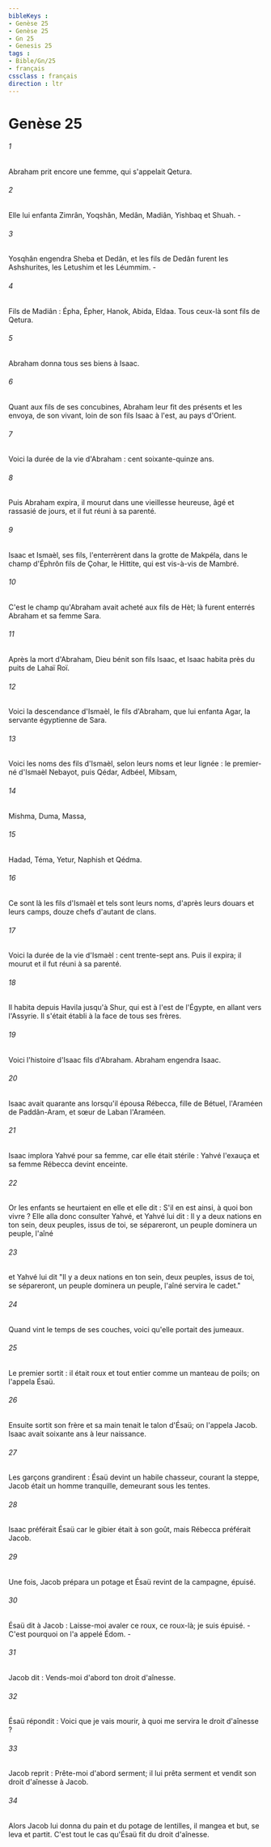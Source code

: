 ```yaml
---
bibleKeys : 
- Genèse 25
- Genèse 25
- Gn 25
- Genesis 25
tags : 
- Bible/Gn/25
- français
cssclass : français
direction : ltr
---
```


# Genèse 25

###### 1
Abraham prit encore une femme, qui s'appelait Qetura. 
###### 2
Elle lui enfanta Zimrân, Yoqshân, Medân, Madiân, Yishbaq et Shuah. - 
###### 3
Yosqhân engendra Sheba et Dedân, et les fils de Dedân furent les Ashshurites, les Letushim et les Léummim. - 
###### 4
Fils de Madiân : Épha, Épher, Hanok, Abida, Eldaa. Tous ceux-là sont fils de Qetura.
###### 5
Abraham donna tous ses biens à Isaac. 
###### 6
Quant aux fils de ses concubines, Abraham leur fit des présents et les envoya, de son vivant, loin de son fils Isaac à l'est, au pays d'Orient.
###### 7
Voici la durée de la vie d'Abraham : cent soixante-quinze ans. 
###### 8
Puis Abraham expira, il mourut dans une vieillesse heureuse, âgé et rassasié de jours, et il fut réuni à sa parenté. 
###### 9
Isaac et Ismaèl, ses fils, l'enterrèrent dans la grotte de Makpéla, dans le champ d'Éphrôn fils de Çohar, le Hittite, qui est vis-à-vis de Mambré. 
###### 10
C'est le champ qu'Abraham avait acheté aux fils de Hèt; là furent enterrés Abraham et sa femme Sara. 
###### 11
Après la mort d'Abraham, Dieu bénit son fils Isaac, et Isaac habita près du puits de Lahaï Roï.
###### 12
Voici la descendance d'Ismaèl, le fils d'Abraham, que lui enfanta Agar, la servante égyptienne de Sara. 
###### 13
Voici les noms des fils d'Ismaèl, selon leurs noms et leur lignée : le premier-né d'Ismaèl Nebayot, puis Qédar, Adbéel, Mibsam, 
###### 14
Mishma, Duma, Massa, 
###### 15
Hadad, Téma, Yetur, Naphish et Qédma. 
###### 16
Ce sont là les fils d'Ismaèl et tels sont leurs noms, d'après leurs douars et leurs camps, douze chefs d'autant de clans.
###### 17
Voici la durée de la vie d'Ismaèl : cent trente-sept ans. Puis il expira; il mourut et il fut réuni à sa parenté. 
###### 18
Il habita depuis Havila jusqu'à Shur, qui est à l'est de l'Égypte, en allant vers l'Assyrie. Il s'était établi à la face de tous ses frères.
###### 19
Voici l'histoire d'Isaac fils d'Abraham. Abraham engendra Isaac. 
###### 20
Isaac avait quarante ans lorsqu'il épousa Rébecca, fille de Bétuel, l'Araméen de Paddân-Aram, et sœur de Laban l'Araméen. 
###### 21
Isaac implora Yahvé pour sa femme, car elle était stérile : Yahvé l'exauça et sa femme Rébecca devint enceinte. 
###### 22
Or les enfants se heurtaient en elle et elle dit : S'il en est ainsi, à quoi bon vivre ? Elle alla donc consulter Yahvé, et Yahvé lui dit : Il y a deux nations en ton sein, deux peuples, issus de toi, se sépareront, un peuple dominera un peuple, l'aîné 
###### 23
et Yahvé lui dit "Il y a deux nations en ton sein, deux peuples, issus de toi, se sépareront, un peuple dominera un peuple, l'aîné servira le cadet."
###### 24
Quand vint le temps de ses couches, voici qu'elle portait des jumeaux. 
###### 25
Le premier sortit : il était roux et tout entier comme un manteau de poils; on l'appela Ésaü. 
###### 26
Ensuite sortit son frère et sa main tenait le talon d'Ésaü; on l'appela Jacob. Isaac avait soixante ans à leur naissance.
###### 27
Les garçons grandirent : Ésaü devint un habile chasseur, courant la steppe, Jacob était un homme tranquille, demeurant sous les tentes. 
###### 28
Isaac préférait Ésaü car le gibier était à son goût, mais Rébecca préférait Jacob.
###### 29
Une fois, Jacob prépara un potage et Ésaü revint de la campagne, épuisé. 
###### 30
Ésaü dit à Jacob : Laisse-moi avaler ce roux, ce roux-là; je suis épuisé. - C'est pourquoi on l'a appelé Édom. - 
###### 31
Jacob dit : Vends-moi d'abord ton droit d'aînesse. 
###### 32
Ésaü répondit : Voici que je vais mourir, à quoi me servira le droit d'aînesse ? 
###### 33
Jacob reprit : Prête-moi d'abord serment; il lui prêta serment et vendit son droit d'aînesse à Jacob. 
###### 34
Alors Jacob lui donna du pain et du potage de lentilles, il mangea et but, se leva et partit. C'est tout le cas qu'Ésaü fit du droit d'aînesse.
